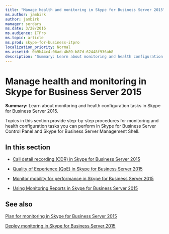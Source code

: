```yaml
---
title: "Manage health and monitoring in Skype for Business Server 2015"
ms.author: jambirk
author: jambirk
manager: serdars
ms.date: 3/28/2016
ms.audience: ITPro
ms.topic: article
ms.prod: skype-for-business-itpro
localization_priority: Normal
ms.assetid: 0b9b44c4-06ad-4b89-b87d-62448f936ab8
description: "Summary: Learn about monitoring and health configuration tasks in Skype for Business Server 2015."
---
```


# Manage health and monitoring in Skype for Business Server 2015
 
**Summary:** Learn about monitoring and health configuration tasks in Skype for Business Server 2015.
  
Topics in this section provide step-by-step procedures for monitoring and health configuration tasks you can perform in Skype for Business Server Control Panel and Skype for Business Server Management Shell.
  
## In this section

- [Call detail recording (CDR) in Skype for Business Server 2015](call-detail-recording-cdr.md)
    
- [Quality of Experience (QoE) in Skype for Business Server 2015](quality-of-experience.md)
    
- [Monitor mobility for performance in Skype for Business Server 2015](monitor-mobility-performance.md)
    
- [Using Monitoring Reports in Skype for Business Server 2015](monitoring-reports.md)
    
## See also



[Plan for monitoring in Skype for Business Server 2015](http://technet.microsoft.com/library/26cead5a-183c-42f1-a4b0-0e8d61c6159d.aspx)
  
[Deploy monitoring in Skype for Business Server 2015](http://technet.microsoft.com/library/117f4a3e-0670-4388-a553-b9854921145f.aspx)

